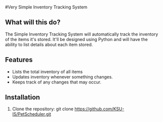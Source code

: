 #Very Simple Inventory Tracking System

## What will this do?
The Simple Inventory Tracking System will automatically track the inventory of the items it's stored. It'll be designed using Python and will have the ability to list details about each item stored.

## Features
- Lists the total inventory of all items
- Updates inventory whenever something changes.
- Keeps track of any changes that may occur.

## Installation
1. Clone the repository:
   git clone https://github.com/KSU-IS/PetScheduler.git

